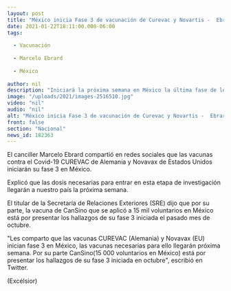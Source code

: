 ```yaml
---
layout: post
title: "México inicia Fase 3 de vacunación de Curevac y Novartis -  Ebrard"
date: 2021-01-22T18:11:00.000-06:00
tags:
  
  - Vacunación
  
  - Marcelo Ebrard
  
  - México
  
author: nil
description: "Iniciará la próxima semana en México la última fase de los ensayos clínicos de estas vacunas contra el covid-19"
image: "/uploads/2021/images-2516510.jpg"
video: "nil"
audio: "nil"
alt: "México inicia Fase 3 de vacunación de Curevac y Novartis -  Ebrard"
front: false
section: "Nacional"
news_id: 182363
---
```


El canciller Marcelo Ebrard compartió en redes sociales que las vacunas contra el Covid-19 CUREVAC de Alemania y Novavax de Estados Unidos iniciarán su fase 3 en México.

Explicó que las dosis necesarias para entrar en esta etapa de investigación llegarán a nuestro país la próxima semana.

El titular de la Secretaría de Relaciones Exteriores (SRE) dijo que por su parte, la vacuna de CanSino que se aplicó a 15 mil voluntarios en México está por presentar los hallazgos de su fase 3 iniciada el pasado mes de octubre.

"Les comparto que las vacunas CUREVAC (Alemania) y Novavax (EU) inician fase 3 en México, las vacunas necesarias para ello llegarán próxima semana. Por su parte CanSino(15 000 voluntarios en México) está por presentar los hallazgos de su fase 3 iniciada en octubre", escribió en Twitter.

(Excélsior)